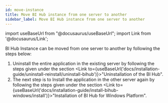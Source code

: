 ```yaml
---
id: move-instance
title: Move BI Hub instance from one server to another
sidebar_label: Move BI Hub instance from one server to another
---
```


import useBaseUrl from "@docusaurus/useBaseUrl";
import Link from '@docusaurus/Link';

BI Hub Instance can be moved from one server to another by following the steps below:

1. Uninstall the entire application in the existing server by following the steps given under the section <Link to={useBaseUrl('docs/installation-guide/uninstall-reinstall/uninstall-bihub')}>"Uninstallation of the BI Hub"</Link>.
1. The next step is to Install the application in the other server again by following the steps given under the section <Link to={useBaseUrl('docs/installation-guide/install-bihub-windows/install')}>"Installation of BI Hub for Windows Platform"</Link>.